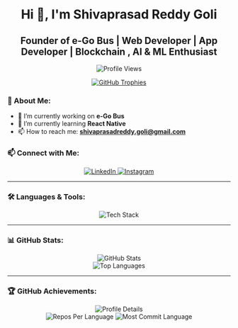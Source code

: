 
<h1 align="center">Hi 👋, I'm Shivaprasad Reddy Goli</h1>
<h2 align="center">Founder of e-Go Bus | Web Developer | App Developer | Blockchain , AI & ML Enthusiast</h2>

<p align="center">
  <img src="https://komarev.com/ghpvc/?username=golishivaprasadreddy&label=Profile%20views&color=0e75b6&style=flat" alt="Profile Views" />
</p>


<p align="center">
  <a href="https://github.com/ryo-ma/github-profile-trophy">
    <img src="https://github-profile-trophy.vercel.app/?username=golishivaprasadreddy&theme=dracula&no-frame=true&margin-w=15" alt="GitHub Trophies" />
  </a>
</p>


### 🚀 About Me:
- 🔭 I’m currently working on **e-Go Bus**
- 🌱 I’m currently learning **React Native**
- 📫 How to reach me: **shivaprasadreddy.goli@gmail.com**



### 📫 Connect with Me:
<p align="center">
  <a href="https://linkedin.com/in/shiva-prasad-reddy-goli" target="_blank">
    <img src="https://img.shields.io/badge/LinkedIn-%230077B5.svg?&style=for-the-badge&logo=linkedin&logoColor=white" alt="LinkedIn"/>
  </a>
  <a href="https://instagram.com/goli_shivaprasadreddy" target="_blank">
    <img src="https://img.shields.io/badge/Instagram-%23E4405F.svg?&style=for-the-badge&logo=instagram&logoColor=white" alt="Instagram"/>
  </a>
</p>

---

### 🛠️ Languages & Tools:
<p align="center">
  <img src="https://skillicons.dev/icons?i=c,css,docker,express,figma,firebase,git,html,java,js,mongodb,mysql,nextjs,nodejs,php,python,react,tailwind" alt="Tech Stack"/>
</p>

---

### 📊 GitHub Stats:
<p align="center">
  <img src="https://github-readme-stats.vercel.app/api?username=golishivaprasadreddy&show_icons=true&theme=radical" alt="GitHub Stats" />
  <br/>
  <img src="https://github-readme-stats.vercel.app/api/top-langs/?username=golishivaprasadreddy&layout=compact&theme=radical" alt="Top Languages" />
</p>

---

### 🏆 GitHub Achievements:
<p align="center">
  <img src="https://github-profile-summary-cards.vercel.app/api/cards/profile-details?username=golishivaprasadreddy&theme=radical" alt="Profile Details" />
  <br/>
  <img src="https://github-profile-summary-cards.vercel.app/api/cards/repos-per-language?username=golishivaprasadreddy&theme=radical" alt="Repos Per Language" />

  <img src="https://github-profile-summary-cards.vercel.app/api/cards/most-commit-language?username=golishivaprasadreddy&theme=radical" alt="Most Commit Language" />
</p>

